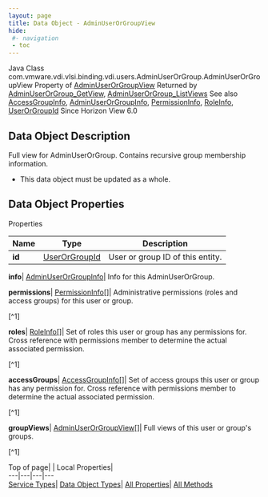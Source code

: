 ```yaml
---
layout: page
title: Data Object - AdminUserOrGroupView
hide:
 #- navigation
 - toc
---
```






Java Class
    com.vmware.vdi.vlsi.binding.vdi.users.AdminUserOrGroup.AdminUserOrGroupView
Property of
     [AdminUserOrGroupView](vdi.users.AdminUserOrGroup.AdminUserOrGroupView.md#field_detail)
Returned by
     [AdminUserOrGroup_GetView](vdi.users.AdminUserOrGroup.md#getView), [AdminUserOrGroup_ListViews](vdi.users.AdminUserOrGroup.md#listViews)
See also
     [AccessGroupInfo](vdi.users.AccessGroup.AccessGroupInfo.md), [AdminUserOrGroupInfo](vdi.users.AdminUserOrGroup.AdminUserOrGroupInfo.md), [PermissionInfo](vdi.users.Permission.PermissionInfo.md), [RoleInfo](vdi.users.Role.RoleInfo.md), [UserOrGroupId](vdi.entity.UserOrGroupId.md)
Since 
    Horizon View 6.0

## Data Object Description 

Full view for AdminUserOrGroup. Contains recursive group membership information. 

  * This data object must be updated as a whole.



## Data Object Properties

Properties

Name |  Type |  Description   
---|---|---  
**id**| [UserOrGroupId](vdi.entity.UserOrGroupId.md)|  User or group ID of this entity.   
  
**info**| [AdminUserOrGroupInfo](vdi.users.AdminUserOrGroup.AdminUserOrGroupInfo.md)|  Info for this AdminUserOrGroup.   
  
**permissions**| [PermissionInfo[]](vdi.users.Permission.PermissionInfo.md)|  Administrative permissions (roles and access groups) for this user or group.   


[^1]

  
**roles**| [RoleInfo[]](vdi.users.Role.RoleInfo.md)|  Set of roles this user or group has any permissions for. Cross reference with permissions member to determine the actual associated permission.   


[^1]

  
**accessGroups**| [AccessGroupInfo[]](vdi.users.AccessGroup.AccessGroupInfo.md)|  Set of access groups this user or group has any permission for. Cross reference with permissions member to determine the actual associated permission.   


[^1]

  
**groupViews**| [AdminUserOrGroupView[]](vdi.users.AdminUserOrGroup.AdminUserOrGroupView.md)|  Full views of this user or group's groups.   


[^1]

  
  
  
Top of page| | Local Properties|   
---|---|---|---  
[Service Types](index-mo_types.md)| [Data Object Types](index-do_types.md)| [All Properties](index-properties.md)| [All Methods](index-methods.md)  
  
  

